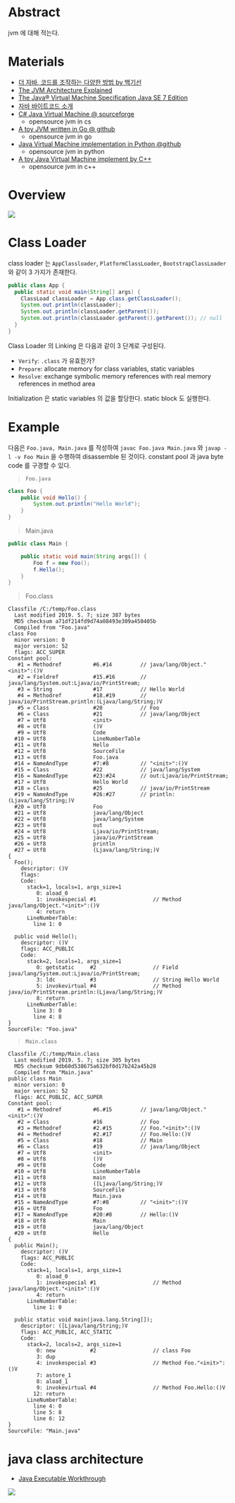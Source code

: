 # Abstract

jvm 에 대해 적는다.

# Materials

* [더 자바, 코드를 조작하는 다양한 방법 by 백기선](https://www.inflearn.com/course/the-java-code-manipulation/dashboard)
* [The JVM Architecture Explained](https://dzone.com/articles/jvm-architecture-explained)
* [The Java® Virtual Machine Specification
Java SE 7 Edition](https://docs.oracle.com/javase/specs/jvms/se7/html/index.html)
* [자바 바이트코드 소개](https://iamsang.com/blog/2012/08/19/introduction-to-java-bytecode/)
* [C# Java Virtual Machine @ sourceforge](https://sourceforge.net/projects/szjavavm/)
  * opensource jvm in cs
* [A toy JVM written in Go @ github](https://github.com/zxh0/jvm.go)
  * opensource jvm in go
* [Java Virtual Machine implementation in Python @github](https://github.com/gkbrk/python-jvm-interpreter)
  * opensource jvm in python
* [A toy Java Virtual Machine implement by C++](https://github.com/XUranus/JVM)
  * opensource jvm in c++

# Overview

![](jvm.png)

# Class Loader

class loader 는 `AppClassloader`, `PlatformClassLoader`, `BootstrapClassLoader` 와 같이 3 가지가 존재한다.

```java
public class App {
  public static void main(String[] args) {
    ClassLoad classLoader = App.class.getClassLoader();
    System.out.println(classLoader);
    System.out.println(classLoader.getParent());
    System.out.println(classLoader.getParent().getParent()); // null
  }
}
```

Class Loader 의 Linking 은 다음과 같이 3 단계로 구성된다.

* `Verify`: `.class` 가 유효한가?
* `Prepare`: allocate memory for class variables, static variables
* `Resolve`: exchange symbolic memory references with real memory references in method area

Initialization 은 static variables 의 값을 할당한다. static block 도 실행한다.

# Example

다음은 `Foo.java, Main.java` 를 작성하여 `javac Foo.java Main.java` 와 `javap -l
-v Foo Main` 을 수행하여 disassemble 된 것이다. constant pool 과 java byte code
를 구경할 수 있다.

> `Foo.java`

```java
class Foo {
	public void Hello() {
		System.out.println("Hello World");
	}
}
```

> Main.java

```java
public class Main {

	public static void main(String args[]) {
		Foo f = new Foo();
		f.Hello();
	}
}
```

> Foo.class

```
Classfile /C:/temp/Foo.class
  Last modified 2019. 5. 7; size 387 bytes
  MD5 checksum a71df214fd9d74a08493e309a450405b
  Compiled from "Foo.java"
class Foo
  minor version: 0
  major version: 52
  flags: ACC_SUPER
Constant pool:
   #1 = Methodref          #6.#14         // java/lang/Object."<init>":()V
   #2 = Fieldref           #15.#16        // java/lang/System.out:Ljava/io/PrintStream;
   #3 = String             #17            // Hello World
   #4 = Methodref          #18.#19        // java/io/PrintStream.println:(Ljava/lang/String;)V
   #5 = Class              #20            // Foo
   #6 = Class              #21            // java/lang/Object
   #7 = Utf8               <init>
   #8 = Utf8               ()V
   #9 = Utf8               Code
  #10 = Utf8               LineNumberTable
  #11 = Utf8               Hello
  #12 = Utf8               SourceFile
  #13 = Utf8               Foo.java
  #14 = NameAndType        #7:#8          // "<init>":()V
  #15 = Class              #22            // java/lang/System
  #16 = NameAndType        #23:#24        // out:Ljava/io/PrintStream;
  #17 = Utf8               Hello World
  #18 = Class              #25            // java/io/PrintStream
  #19 = NameAndType        #26:#27        // println:(Ljava/lang/String;)V
  #20 = Utf8               Foo
  #21 = Utf8               java/lang/Object
  #22 = Utf8               java/lang/System
  #23 = Utf8               out
  #24 = Utf8               Ljava/io/PrintStream;
  #25 = Utf8               java/io/PrintStream
  #26 = Utf8               println
  #27 = Utf8               (Ljava/lang/String;)V
{
  Foo();
    descriptor: ()V
    flags:
    Code:
      stack=1, locals=1, args_size=1
         0: aload_0
         1: invokespecial #1                  // Method java/lang/Object."<init>":()V
         4: return
      LineNumberTable:
        line 1: 0

  public void Hello();
    descriptor: ()V
    flags: ACC_PUBLIC
    Code:
      stack=2, locals=1, args_size=1
         0: getstatic     #2                  // Field java/lang/System.out:Ljava/io/PrintStream;
         3: ldc           #3                  // String Hello World
         5: invokevirtual #4                  // Method java/io/PrintStream.println:(Ljava/lang/String;)V
         8: return
      LineNumberTable:
        line 3: 0
        line 4: 8
}
SourceFile: "Foo.java"
```

> `Main.class`

```
Classfile /C:/temp/Main.class
  Last modified 2019. 5. 7; size 305 bytes
  MD5 checksum 9db60d538675a632bf0d17b242a45b28
  Compiled from "Main.java"
public class Main
  minor version: 0
  major version: 52
  flags: ACC_PUBLIC, ACC_SUPER
Constant pool:
   #1 = Methodref          #6.#15         // java/lang/Object."<init>":()V
   #2 = Class              #16            // Foo
   #3 = Methodref          #2.#15         // Foo."<init>":()V
   #4 = Methodref          #2.#17         // Foo.Hello:()V
   #5 = Class              #18            // Main
   #6 = Class              #19            // java/lang/Object
   #7 = Utf8               <init>
   #8 = Utf8               ()V
   #9 = Utf8               Code
  #10 = Utf8               LineNumberTable
  #11 = Utf8               main
  #12 = Utf8               ([Ljava/lang/String;)V
  #13 = Utf8               SourceFile
  #14 = Utf8               Main.java
  #15 = NameAndType        #7:#8          // "<init>":()V
  #16 = Utf8               Foo
  #17 = NameAndType        #20:#8         // Hello:()V
  #18 = Utf8               Main
  #19 = Utf8               java/lang/Object
  #20 = Utf8               Hello
{
  public Main();
    descriptor: ()V
    flags: ACC_PUBLIC
    Code:
      stack=1, locals=1, args_size=1
         0: aload_0
         1: invokespecial #1                  // Method java/lang/Object."<init>":()V
         4: return
      LineNumberTable:
        line 1: 0

  public static void main(java.lang.String[]);
    descriptor: ([Ljava/lang/String;)V
    flags: ACC_PUBLIC, ACC_STATIC
    Code:
      stack=2, locals=2, args_size=1
         0: new           #2                  // class Foo
         3: dup
         4: invokespecial #3                  // Method Foo."<init>":()V
         7: astore_1
         8: aload_1
         9: invokevirtual #4                  // Method Foo.Hello:()V
        12: return
      LineNumberTable:
        line 4: 0
        line 5: 8
        line 6: 12
}
SourceFile: "Main.java"
```

# java class architecture

* [Java Executable Workthrough](https://github.com/corkami/pics/blob/master/binary/class101/class101.pdf)

![](https://github.com/corkami/pics/blob/master/binary/CLASS.png?raw=true)
